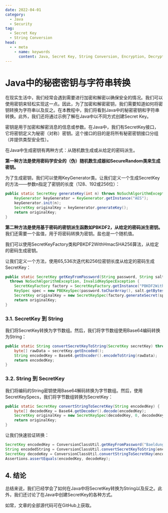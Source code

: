 ```yaml
---
date: 2022-04-01
category:
  - Java
  - Security
tag:
  - Secret Key
  - String Conversion
head:
  - - meta
    - name: keywords
      content: Java, Secret Key, String Conversion, Encryption, Decryption
---
```

# Java中的秘密密钥与字符串转换

在现实生活中，我们经常会遇到需要进行加密和解密以确保安全的情况。我们可以使用密钥来轻松实现这一点。因此，为了加密和解密密钥，我们需要知道如何将密钥转换为字符串以及反之。在本教程中，我们将看到Java中的秘密密钥和字符串转换。此外，我们还将通过示例了解在Java中以不同方式创建Secret Key。

密钥是用于加密和解密消息的信息或参数。在Java中，我们有SecretKey接口，它将密钥定义为秘密（对称）密钥。这个接口的目的是将所有秘密密钥接口分组（并提供类型安全性）。

在Java中生成密钥有两种方式：从随机数生成或从给定的密码派生。

**第一种方法是使用密码学安全的（伪）随机数生成器如SecureRandom类来生成密钥。**

为了生成密钥，我们可以使用KeyGenerator类。让我们定义一个生成SecretKey的方法——参数n指定了密钥的长度（128、192或256位）：

```java
public static SecretKey generateKey(int n) throws NoSuchAlgorithmException {
    KeyGenerator keyGenerator = KeyGenerator.getInstance("AES");
    keyGenerator.init(n);
    SecretKey originalKey = keyGenerator.generateKey();
    return originalKey;
}
```

**第二种方法是使用基于密码的密钥派生函数如PBKDF2，从给定的密码派生密钥。** 我们还需要一个盐值，用于将密码转换为密钥。盐也是一个随机值。

我们可以使用SecretKeyFactory类和PBKDF2WithHmacSHA256算法，从给定的密码生成密钥。

让我们定义一个方法，使用65,536次迭代和256位密钥长度从给定的密码生成SecretKey：

```java
public static SecretKey getKeyFromPassword(String password, String salt)
  throws NoSuchAlgorithmException, InvalidKeySpecException {
    SecretKeyFactory factory = SecretKeyFactory.getInstance("PBKDF2WithHmacSHA256");
    KeySpec spec = new PBEKeySpec(password.toCharArray(), salt.getBytes(), 65536, 256);
    SecretKey originalKey = new SecretKeySpec(factory.generateSecret(spec).getEncoded(), "AES");
    return originalKey;
}
```

### 3.1. SecretKey 到 String

我们将SecretKey转换为字节数组。然后，我们将字节数组使用Base64编码转换为String：

```java
public static String convertSecretKeyToString(SecretKey secretKey) throws NoSuchAlgorithmException {
    byte[] rawData = secretKey.getEncoded();
    String encodedKey = Base64.getEncoder().encodeToString(rawData);
    return encodedKey;
}
```

### 3.2. String 到 SecretKey

我们将编码的String密钥使用Base64解码转换为字节数组。然后，使用SecretKeySpecs，我们将字节数组转换为SecretKey：

```java
public static SecretKey convertStringToSecretKey(String encodedKey) {
    byte[] decodedKey = Base64.getDecoder().decode(encodedKey);
    SecretKey originalKey = new SecretKeySpec(decodedKey, 0, decodedKey.length, "AES");
    return originalKey;
}
```

让我们快速验证转换：

```java
SecretKey encodedKey = ConversionClassUtil.getKeyFromPassword("Baeldung@2021", "@$#baelDunG@#^$*");
String encodedString = ConversionClassUtil.convertSecretKeyToString(encodedKey);
SecretKey decodeKey = ConversionClassUtil.convertStringToSecretKey(encodedString);
Assertions.assertEquals(encodedKey, decodeKey);
```

## 4. 结论

总结来说，我们已经学会了如何在Java中将SecretKey转换为String以及反之。此外，我们还讨论了在Java中创建SecretKey的各种方式。

如常，文章的全部源代码可在GitHub上获取。